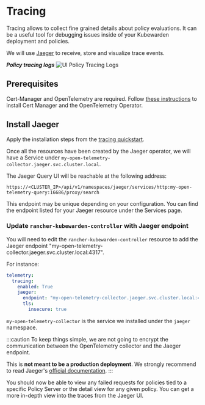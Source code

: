 # Tracing

Tracing allows to collect fine grained details about policy evaluations. It can be a useful tool for debugging issues inside of your Kubewarden deployment and policies.

We will use [Jaeger](https://www.jaegertracing.io/) to receive, store and visualize trace events.

**_Policy tracing logs_**
![UI Policy Tracing Logs](/img/ui_policy_tracing.png)

## Prerequisites

Cert-Manager and OpenTelemetry are required.
Follow [these instructions](../telemetry/opentelemetry/01-quickstart.md#install-opentelemetry) to install Cert Manager and the OpenTelemetry Operator.

## Install Jaeger

Apply the installation steps from the [tracing quickstart](../telemetry/tracing/01-quickstart.md#install-jaeger).

Once all the resources have been created by the Jaeger operator, we will have a
Service under `my-open-telemetry-collector.jaeger.svc.cluster.local`.

The Jaeger Query UI will be reachable at the following address:

```console
https://<CLUSTER_IP>/api/v1/namespaces/jaeger/services/http:my-open-telemetry-query:16686/proxy/search
```

This endpoint may be unique depending on your configuration. You can find the endpoint listed for your Jaeger resource under the Services page.

### Update `rancher-kubewarden-controller` with Jaeger endpoint

You will need to edit the `rancher-kubewarden-controller` resource to add the Jaeger endpoint "my-open-telemetry-collector.jaeger.svc.cluster.local:4317".

For instance:

```yaml
telemetry:
  tracing:
    enabled: True
    jaeger:
      endpoint: "my-open-telemetry-collector.jaeger.svc.cluster.local:4317"
      tls:
        insecure: true
```

`my-open-telemetry-collector` is the service we installed under the `jaeger` namespace.

:::caution
To keep things simple, we are not going to encrypt the communication between the
OpenTelemetry collector and the Jaeger endpoint.

This is **not meant to be a production deployment**.
We strongly recommend
to read Jaeger's [official documentation](https://www.jaegertracing.io/docs/latest/kubernetes/).
:::

You should now be able to view any failed requests for policies tied to a specific Policy Server or the detail view for any given policy. You can get a more in-depth view into the traces from the Jaeger UI.
